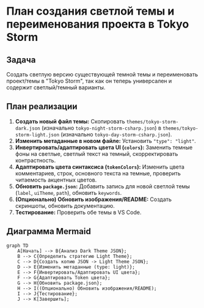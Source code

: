 # План создания светлой темы и переименования проекта в Tokyo Storm

## Задача
Создать светлую версию существующей темной темы и переименовать проект/темы в "Tokyo Storm", так как он теперь универсален и содержит светлый/темный варианты.

## План реализации

1.  **Создать новый файл темы:** Скопировать `themes/tokyo-storm-dark.json` (изначально `tokyo-night-storm-csharp.json`) в `themes/tokyo-storm-light.json` (изначально `tokyo-day-storm-csharp.json`).
2.  **Изменить метаданные в новом файле:** Установить `"type": "light"`.
3.  **Инвертировать/адаптировать цвета UI (`colors`):** Заменить темные фоны на светлые, светлый текст на темный, скорректировать контрастность.
4.  **Адаптировать цвета синтаксиса (`tokenColors`):** Изменить цвета комментариев, строк, основного текста на темные, проверить читаемость акцентных цветов.
5.  **Обновить `package.json`:** Добавить запись для новой светлой темы (`label`, `uiTheme`, `path`), обновить `keywords`.
6.  **(Опционально) Обновить изображения/README:** Создать скриншоты, обновить документацию.
7.  **Тестирование:** Проверить обе темы в VS Code.

## Диаграмма Mermaid

```mermaid
graph TD
    A[Начать] --> B{Анализ Dark Theme JSON};
    B --> C{Определить стратегию Light Theme};
    C --> D{Создать копию JSON -> Light Theme JSON};
    D --> E{Изменить метаданные (type: light)};
    E --> F{Инвертировать/Адаптировать UI цвета};
    F --> G{Адаптировать Token цвета};
    G --> H{Обновить package.json};
    H --> I((Опционально) Обновить изображения/README);
    I --> J{Тестирование};
    J --> K[Завершить];